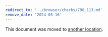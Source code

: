 ```yaml
---
redirect_to: '../browser/checks/798.113.md'
remove_date: '2024-05-16'
---
```


This document was moved to [another location](../browser/checks/798.113.md).

<!-- This redirect file can be deleted after 2024-05-16. -->
<!-- Redirects that point to other docs in the same project expire in three months. -->
<!-- Redirects that point to docs in a different project or site (for example, link is not relative and starts with `https:`) expire in one year. -->
<!-- Before deletion, see: https://docs.gitlab.com/ee/development/documentation/redirects.html -->

